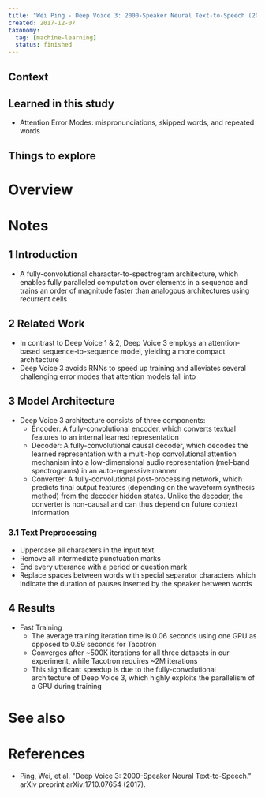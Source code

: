 ```yaml
---
title: "Wei Ping - Deep Voice 3: 2000-Speaker Neural Text-to-Speech (2017)"
created: 2017-12-07
taxonomy:
  tag: [machine-learning]
  status: finished
---
```


## Context

## Learned in this study
* Attention Error Modes: mispronunciations, skipped words, and repeated words

## Things to explore

# Overview

# Notes
## 1 Introduction
* A fully-convolutional character-to-spectrogram architecture, which enables fully paralleled computation over elements in a sequence and trains an order of magnitude faster than analogous architectures using recurrent cells

## 2 Related Work
* In contrast to Deep Voice 1 & 2, Deep Voice 3 employs an attention-based sequence-to-sequence model, yielding a more compact architecture
* Deep Voice 3 avoids RNNs to speed up training and alleviates several challenging error modes that attention models fall into

## 3 Model Architecture
* Deep Voice 3 architecture consists of three components:
	* Encoder: A fully-convolutional encoder, which converts textual features to an internal learned representation
	* Decoder: A fully-convolutional causal decoder, which decodes the learned representation with a multi-hop convolutional attention mechanism into a low-dimensional audio representation (mel-band spectrograms) in an auto-regressive manner
	* Converter: A fully-convolutional post-processing network, which predicts final output features (depending on the waveform synthesis method) from the decoder hidden states. Unlike the decoder, the converter is non-causal and can thus depend on future context information

### 3.1 Text Preprocessing
* Uppercase all characters in the input text
* Remove all intermediate punctuation marks
* End every utterance with a period or question mark
* Replace spaces between words with special separator characters which indicate the duration of pauses inserted by the speaker between words

## 4 Results
* Fast Training
	* The average training iteration time is 0.06 seconds using one GPU as opposed to 0.59 seconds for Tacotron
	* Converges after ~500K iterations for all three datasets in our experiment, while Tacotron requires ~2M iterations
	* This significant speedup is due to the fully-convolutional architecture of Deep Voice 3, which highly exploits the parallelism of a GPU during training

# See also

# References
* Ping, Wei, et al. "Deep Voice 3: 2000-Speaker Neural Text-to-Speech." arXiv preprint arXiv:1710.07654 (2017).
